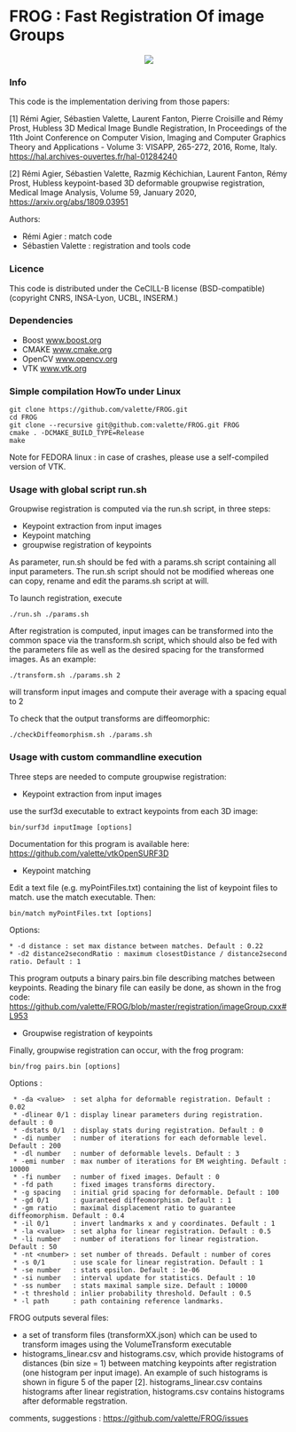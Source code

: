 FROG : Fast Registration Of image Groups 
========================================
<p align="center">
  <img src="https://www.creatis.insa-lyon.fr/~valette/public/project/frog/featured_huf3b80675463e3a95253905cb1f0a6681_392849_720x0_resize_lanczos_2.png">
</p>

### Info ###
This code is the implementation deriving from those papers:

[1] Rémi Agier, Sébastien Valette, Laurent Fanton, Pierre Croisille and Rémy Prost, Hubless 3D Medical Image Bundle Registration, In Proceedings of the 11th Joint Conference on Computer Vision, Imaging and Computer Graphics Theory and Applications - Volume 3: VISAPP, 265-272, 2016, Rome, Italy. https://hal.archives-ouvertes.fr/hal-01284240

[2] Rémi Agier, Sébastien Valette, Razmig Kéchichian, Laurent Fanton, Rémy Prost, Hubless keypoint-based 3D deformable groupwise registration, Medical Image Analysis, Volume 59, January 2020, https://arxiv.org/abs/1809.03951


Authors:
* Rémi Agier : match code
* Sébastien Valette : registration and tools code

### Licence ###
This code is distributed under the CeCILL-B license (BSD-compatible)
(copyright CNRS, INSA-Lyon, UCBL, INSERM.)

###  Dependencies ###
* Boost www.boost.org
* CMAKE www.cmake.org
* OpenCV www.opencv.org
* VTK www.vtk.org

###  Simple compilation HowTo under Linux ###
	git clone https://github.com/valette/FROG.git
	cd FROG
	git clone --recursive git@github.com:valette/FROG.git FROG
	cmake . -DCMAKE_BUILD_TYPE=Release
	make

Note for FEDORA linux : in case of crashes, please use a self-compiled version of VTK.

### Usage with global script run.sh ###

Groupwise registration is computed via the run.sh script, in three steps:
* Keypoint extraction from input images
* Keypoint matching
* groupwise registration of keypoints

As parameter, run.sh should be fed with a params.sh script containing all input parameters. The run.sh script should not be modified whereas one can copy, rename and edit the params.sh script at will.

To launch registration, execute

	./run.sh ./params.sh

After registration is computed, input images can be transformed into the common space via the transform.sh script, which should also be fed with the parameters file as well as the desired spacing for the transformed images. As an example:

	./transform.sh ./params.sh 2

will transform input images and compute their average with a spacing equal to 2

To check that the output transforms are diffeomorphic:

	./checkDiffeomorphism.sh ./params.sh


### Usage with custom commandline execution ###

Three steps are needed to compute groupwise registration:
* Keypoint extraction from input images

use the surf3d executable to extract keypoints from each 3D image:

	bin/surf3d inputImage [options]

Documentation for this program is available here: https://github.com/valette/vtkOpenSURF3D

* Keypoint matching

Edit a text file (e.g. myPointFiles.txt) containing the list of keypoint files to match.
use the match executable. Then:

	bin/match myPointFiles.txt [options]

Options:

	* -d distance : set max distance between matches. Default : 0.22
	* -d2 distance2secondRatio : maximum closestDistance / distance2second ratio. Default : 1

This program outputs a binary pairs.bin file describing matches between keypoints. Reading the binary file can easily be done, as shown in the frog code: https://github.com/valette/FROG/blob/master/registration/imageGroup.cxx#L953

* Groupwise registration of keypoints

Finally, groupwise registration can occur, with the frog program:

	bin/frog pairs.bin [options]

Options : 

	 * -da <value>  : set alpha for deformable registration. Default : 0.02
	 * -dlinear 0/1 : display linear parameters during registration. default : 0
	 * -dstats 0/1  : display stats during registration. Default : 0
	 * -di number   : number of iterations for each deformable level. Default : 200
	 * -dl number   : number of deformable levels. Default : 3
	 * -emi number  : max number of iterations for EM weighting. Default : 10000
	 * -fi number   : number of fixed images. Default : 0
	 * -fd path     : fixed images transforms directory.
	 * -g spacing   : initial grid spacing for deformable. Default : 100
	 * -gd 0/1      : guaranteed diffeomorphism. Default : 1
	 * -gm ratio    : maximal displacement ratio to guarantee diffeomorphism. Default : 0.4
	 * -il 0/1      : invert landmarks x and y coordinates. Default : 1
	 * -la <value>  : set alpha for linear registration. Default : 0.5
	 * -li number   : number of iterations for linear registration. Default : 50
	 * -nt <number> : set number of threads. Default : number of cores
	 * -s 0/1       : use scale for linear registration. Default : 1
	 * -se number   : stats epsilon. Default : 1e-06
	 * -si number   : interval update for statistics. Default : 10
	 * -ss number   : stats maximal sample size. Default : 10000
	 * -t threshold : inlier probability threshold. Default : 0.5
	 * -l path      : path containing reference landmarks.

FROG outputs several files:
 * a set of transform files (transformXX.json) which can be used to transform images using the VolumeTransform executable
 * histograms_linear.csv and histograms.csv, which provide histograms of distances (bin size = 1) between matching keypoints after registration (one histogram per input image). An example of such histograms is shown in figure 5 of the paper [2]. histograms_linear.csv contains histograms after linear registration, histograms.csv contains histograms after deformable regstration.

comments, suggestions : https://github.com/valette/FROG/issues
